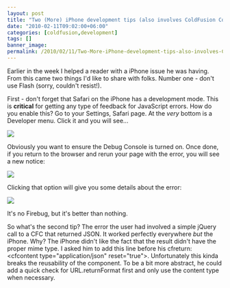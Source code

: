 ```yaml
---
layout: post
title: "Two (More) iPhone development tips (also involves ColdFusion Components)"
date: "2010-02-11T09:02:00+06:00"
categories: [coldfusion,development]
tags: []
banner_image: 
permalink: /2010/02/11/Two-More-iPhone-development-tips-also-involves-ColdFusion-Components
---
```


Earlier in the week I helped a reader with a iPhone issue he was having. From this came two things I'd like to share with folks. Number one - don't use Flash (sorry, couldn't resist!).
<!--more-->
First - don't forget that Safari on the iPhone has a development mode. This is <b>critical</b> for getting any type of feedback for JavaScript errors. How do you enable this? Go to your Settings, Safari page. At the <i>very</i> bottom is a Developer menu. Click it and you will see...

<img src="https://static.raymondcamden.com/images/Screen shot 2010-02-09 at 4.12.44 PM.png" />

Obviously you want to ensure the Debug Console is turned on. Once done, if you return to the browser and rerun your page with the error, you will see a new notice:

<img src="https://static.raymondcamden.com/images/cfjedi/Screen shot 2010-02-09 at 4.13.02 PM.png" />

Clicking that option will give you some details about the error:

<img src="https://static.raymondcamden.com/images/cfjedi/Screen shot 2010-02-09 at 4.13.13 PM.png" />

It's no Firebug, but it's better than nothing.

So what's the second tip? The error the user had involved a simple jQuery call to a CFC that returned JSON. It worked perfectly everywhere <i>but</i> the iPhone. Why? The iPhone didn't like the fact that the result didn't have the proper mime type. I asked him to add this line before his cfreturn: &lt;cfcontent type="application/json" reset="true"&gt;. Unfortunately this kinda breaks the reusability of the component. To be a bit more abstract, he could add a quick check for URL.returnFormat first and only use the content type when necessary.